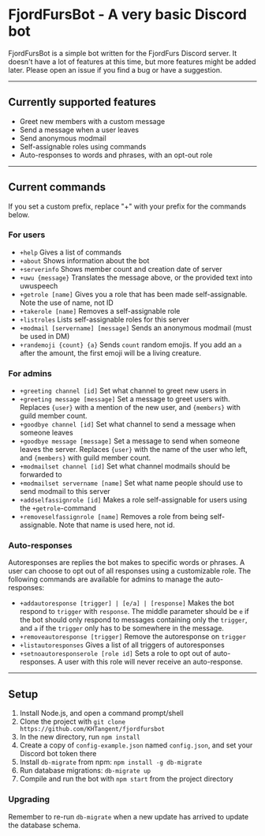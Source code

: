 # FjordFursBot - A very basic Discord bot

FjordFursBot is a simple bot written for the FjordFurs Discord server. It doesn't have a lot of features at this time, but more features might be added later. Please open an issue if you find a bug or have a suggestion. 
 
----------

## Currently supported features
- Greet new members with a custom message
- Send a message when a user leaves
- Send anonymous modmail
- Self-assignable roles using commands
- Auto-responses to words and phrases, with an opt-out role

----------

## Current commands
If you set a custom prefix, replace "+" with your prefix for the commands below.

### For users
- `+help` Gives a list of commands
- `+about` Shows information about the bot
- `+serverinfo` Shows member count and creation date of server
- `+uwu {message}` Translates the message above, or the provided text into uwuspeech
- `+getrole [name]` Gives you a role that has been made self-assignable. Note the use of name, not ID
- `+takerole [name]` Removes a self-assignable role
- `+listroles` Lists self-assignable roles for this server
- `+modmail [servername] [message]` Sends an anonymous modmail (must be used in DM)
- `+randemoji {count} {a}` Sends `count` random emojis. If you add an `a` after the amount, the first emoji will be a living creature.

### For admins
- `+greeting channel [id]` Set what channel to greet new users in
- `+greeting message [message]` Set a message to greet users with. Replaces `{user}` with a mention of the new user, and `{members}` with guild member count.
- `+goodbye channel [id]` Set what channel to send a message when someone leaves
- `+goodbye message [message]` Set a message to send when someone leaves the server. Replaces `{user}` with the name of the user who left, and `{members}` with guild member count.
- `+modmailset channel [id]` Set what channel modmails should be forwarded to
- `+modmailset servername [name]` Set what name people should use to send modmail to this server
- `+addselfassignrole [id]` Makes a role self-assignable for users using the `+getrole`-command
- `+removeselfassignrole [name]` Removes a role from being self-assignable. Note that name is used here, not id.

### Auto-responses
Autoresponses are replies the bot makes to specific words or phrases. A user can choose to opt out of all responses using a customizable role. The following commands are available for admins to manage the auto-responses: 
- `+addautoresponse [trigger] | [e/a] | [response]` Makes the bot respond to `trigger` with `response`. The middle parameter should be `e` if the bot should only respond to messages containing only the `trigger`, and `a` if the `trigger` only has to be somewhere in the message.
 - `+removeautoresponse [trigger]` Remove the autoresponse on `trigger`
 - `+listautoresponses` Gives a list of all triggers of autoresponses
 - `+setnoautoresponserole [role id]` Sets a role to opt out of auto-responses. A user with this role will never receive an auto-response. 

----------

## Setup
1. Install Node.js, and open a command prompt/shell
2. Clone the project with `git clone https://github.com/KHTangent/fjordfursbot`
3. In the new directory, run `npm install`
4. Create a copy of `config-example.json` named `config.json`, and set your Discord bot token there
5. Install `db-migrate` from npm: `npm install -g db-migrate`
6. Run database migrations: `db-migrate up`
7. Compile and run the bot with `npm start` from the project directory

### Upgrading
Remember to re-run `db-migrate` when a new update has arrived to update the database schema.
